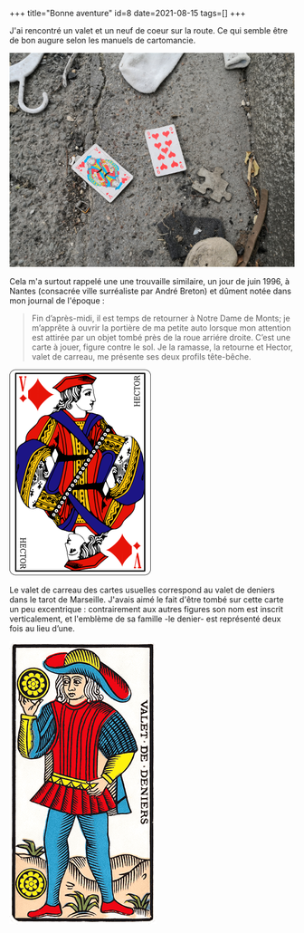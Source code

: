 +++
title="Bonne aventure"
id=8
date=2021-08-15
tags=[]
+++

J'ai rencontré un valet et un neuf de coeur sur la route. Ce qui semble être de bon augure selon les manuels de cartomancie.

![coeurs abandonnés](bonneAventure.jpg)

Cela m'a surtout rappelé une une trouvaille similaire, un jour de juin 1996, à Nantes (consacrée ville surréaliste par André Breton) et dûment notée dans mon journal de l'époque :

> Fin d’après-midi, il est temps de retourner à Notre Dame de Monts; je m’apprête
> à ouvrir la portière de ma petite auto lorsque mon attention est attirée par un
> objet tombé près de la roue arriére droite. C’est une carte à jouer, figure contre
> le sol. Je la ramasse, la retourne et Hector, valet de carreau, me présente ses
> deux profils tête-bêche.

![valet de carreau](valet_carreau.png)

Le valet de carreau des cartes usuelles correspond au valet de deniers dans le tarot de Marseille. J'avais aimé le fait d'être tombé sur cette carte un peu excentrique : contrairement aux autres figures son nom est inscrit verticalement, et l'emblème de sa famille -le denier- est représenté deux fois au lieu d’une.

![valet de deniers](valet_denier.png)
